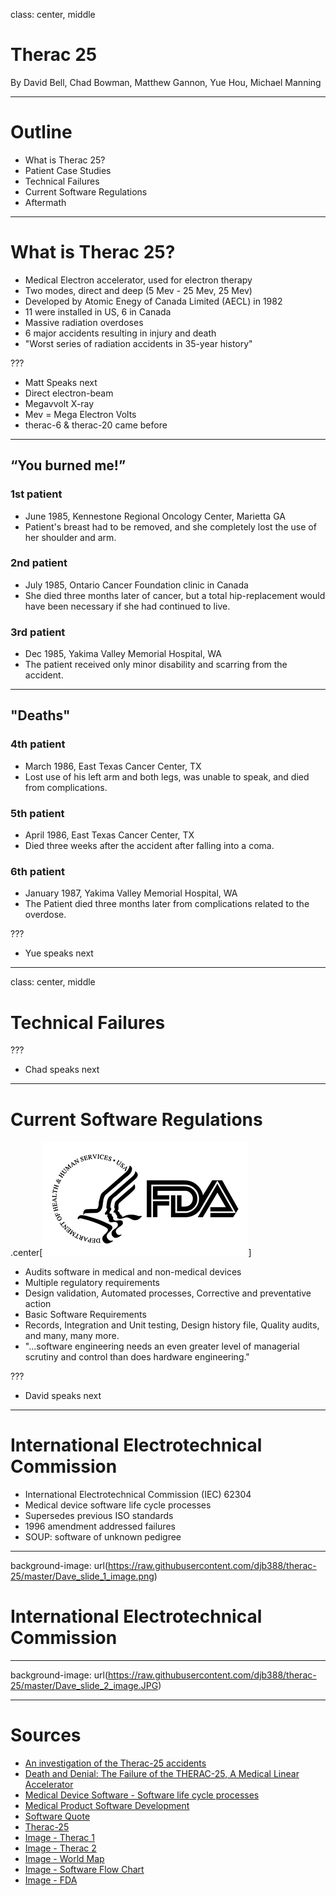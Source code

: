 class: center, middle

# Therac 25

By David Bell, Chad Bowman, Matthew Gannon, Yue Hou, Michael Manning

---

# Outline

- What is Therac 25?
- Patient Case Studies
- Technical Failures
- Current Software Regulations
- Aftermath

---

# What is Therac 25?

- Medical Electron accelerator, used for electron therapy
- Two modes, direct and deep (5 Mev - 25 Mev, 25 Mev)
- Developed by Atomic Enegy of Canada Limited (AECL) in 1982
- 11 were installed in US, 6 in Canada
- Massive radiation overdoses
- 6 major accidents resulting in injury and death
- "Worst series of radiation accidents in 35-year history"

???

- Matt Speaks next
- Direct electron-beam
- Megavvolt X-ray
- Mev = Mega Electron Volts
- therac-6 &amp; therac-20 came before

---
## “You burned me!”

### 1st patient
- June 1985, Kennestone Regional Oncology Center, Marietta GA
- Patient's breast had to be removed, and she completely lost the use of her shoulder and arm.

### 2nd patient
- July 1985, Ontario Cancer Foundation clinic in Canada
- She died three months later of cancer, but a total hip-replacement would have been necessary if she had continued to live.

### 3rd patient
- Dec 1985, Yakima Valley Memorial Hospital, WA
- The patient received only minor disability and scarring from the accident.

---
## "Deaths"

### 4th patient
- March 1986, East Texas Cancer Center, TX
- Lost use of his left arm and both legs, was unable to speak, and died from complications.

### 5th patient
- April 1986, East Texas Cancer Center, TX
- Died three weeks after the accident after falling into a coma.

### 6th patient
- January 1987, Yakima Valley Memorial Hospital, WA
- The Patient died three months later from complications related to the overdose.

???

- Yue speaks next

---
class: center, middle

# Technical Failures

???

- Chad speaks next

---

# Current Software Regulations

.center[![FDA Image](https://raw.githubusercontent.com/djb388/therac-25/master/FDA.png)]

- Audits software in medical and non-medical devices
- Multiple regulatory requirements
- Design validation, Automated processes, Corrective and preventative action
- Basic Software Requirements
- Records, Integration and Unit testing, Design history file, Quality audits, and many, many more.
- "...software engineering needs an even greater level of managerial
scrutiny and control than does hardware engineering."

???

- David speaks next

---

# International Electrotechnical Commission

- International Electrotechnical Commission (IEC) 62304
- Medical device software life cycle processes
- Supersedes previous ISO standards
- 1996 amendment addressed failures
- SOUP: software of unknown pedigree

---

background-image: url(https://raw.githubusercontent.com/djb388/therac-25/master/Dave_slide_1_image.png)

# International Electrotechnical Commission

---

background-image: url(https://raw.githubusercontent.com/djb388/therac-25/master/Dave_slide_2_image.JPG)

---

# Sources

- [An investigation of the Therac-25 accidents](http://ieeexplore.ieee.org/stamp/stamp.jsp?tp=&arnumber=274940)
- [Death and Denial: The Failure of the THERAC-25, A Medical Linear Accelerator](http://users.csc.calpoly.edu/~jdalbey/SWE/Papers/THERAC25.html)
- [Medical Device Software - Software life cycle processes](https://webstore.iec.ch/preview/info_iec62304%7Bed1.1%7Den.pdf)
- [Medical Product Software Development](http://occs.ieee.org/presentations/2006/060327_Wyrwa_MedicalDevice.pdf)
- [Software Quote](http://www.fda.gov/cdrh/comp/guidance/938.pdf)
- [Therac-25](https://en.wikipedia.org/wiki/Therac-25)
- [Image - Therac 1](http://courses.cs.vt.edu/professionalism/Therac_25/Figure.1.GIF)
- [Image - Therac 2](http://2.bp.blogspot.com/_t2Wft402i8Y/S4iF6lfNgPI/AAAAAAAAANs/svqtGP3-ASE/s320/therac25.gif)
- [Image - World Map](https://upload.wikimedia.org/wikipedia/commons/d/dc/IEC_membership.png)
- [Image - Software Flow Chart](https://webstore.iec.ch/preview/info_iec62304%7Bed1.1%7Den.pdf)
- [Image - FDA](http://www.diamonddiagnostics.com/en/grfx/FDA.png)

